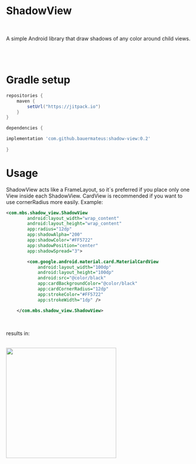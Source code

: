 # ShadowView

<br>

A simple Android library that draw shadows of any color around child views.

<br>
<br>

# Gradle setup
``` gradle
repositories {
    maven { 
        setUrl("https://jitpack.io")
    }
}

dependencies {

implementation 'com.github.bauermateus:shadow-view:0.2'
    
}
```

# Usage

ShadowView acts like a FrameLayout, so it´s preferred if you place only one View inside each ShadowView. CardView is recommended if you want to use cornerRadius more easily. Example:

``` xml
<com.mbs.shadow_view.ShadowView
        android:layout_width="wrap_content"
        android:layout_height="wrap_content"
        app:radius="12dp"
        app:shadowAlpha="200"
        app:shadowColor="#FF5722"
        app:shadowPosition="center"
        app:shadowSpread="3">

        <com.google.android.material.card.MaterialCardView
            android:layout_width="100dp"
            android:layout_height="100dp"
            android:src="@color/black"
            app:cardBackgroundColor="@color/black"
            app:cardCornerRadius="12dp"
            app:strokeColor="#FF5722"
            app:strokeWidth="1dp" />

    </com.mbs.shadow_view.ShadowView>
```

<br>

results in: 

<br>

<img src="https://github.com/bauermateus/shadow-view/assets/11887846/0d31cfae-8f1a-40f1-8795-c528573f6b89" width="300">

